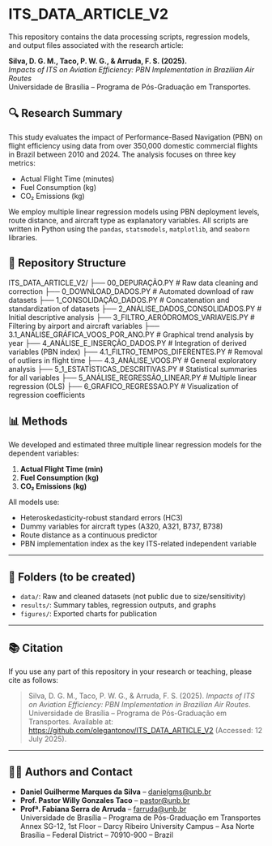 # ITS_DATA_ARTICLE_V2

This repository contains the data processing scripts, regression models, and output files associated with the research article:

**Silva, D. G. M., Taco, P. W. G., & Arruda, F. S. (2025).**  
*Impacts of ITS on Aviation Efficiency: PBN Implementation in Brazilian Air Routes*  
Universidade de Brasília – Programa de Pós-Graduação em Transportes.

## 🔍 Research Summary

This study evaluates the impact of Performance-Based Navigation (PBN) on flight efficiency using data from over 350,000 domestic commercial flights in Brazil between 2010 and 2024. The analysis focuses on three key metrics:

- Actual Flight Time (minutes)  
- Fuel Consumption (kg)  
- CO₂ Emissions (kg)

We employ multiple linear regression models using PBN deployment levels, route distance, and aircraft type as explanatory variables. All scripts are written in Python using the `pandas`, `statsmodels`, `matplotlib`, and `seaborn` libraries.

## 📁 Repository Structure

ITS_DATA_ARTICLE_V2/
├── 00_DEPURAÇÃO.PY # Raw data cleaning and correction
├── 0_DOWNLOAD_DADOS.PY # Automated download of raw datasets
├── 1_CONSOLIDAÇÃO_DADOS.PY # Concatenation and standardization of datasets
├── 2_ANÁLISE_DADOS_CONSOLIDADOS.PY # Initial descriptive analysis
├── 3_FILTRO_AERÓDROMOS_VARIAVEIS.PY # Filtering by airport and aircraft variables
├── 3.1_ANÁLISE_GRÁFICA_VOOS_POR_ANO.PY # Graphical trend analysis by year
├── 4_ANÁLISE_E_INSERÇÃO_DADOS.PY # Integration of derived variables (PBN index)
├── 4.1_FILTRO_TEMPOS_DIFERENTES.PY # Removal of outliers in flight time
├── 4.3_ANÁLISE_VOOS.PY # General exploratory analysis
├── 5_1_ESTATÍSTICAS_DESCRITIVAS.PY # Statistical summaries for all variables
├── 5_ANÁLISE_REGRESSÃO_LINEAR.PY # Multiple linear regression (OLS)
├── 6_GRAFICO_REGRESSAO.PY # Visualization of regression coefficients


## 📊 Methods

We developed and estimated three multiple linear regression models for the dependent variables:

1. **Actual Flight Time (min)**
2. **Fuel Consumption (kg)**
3. **CO₂ Emissions (kg)**

All models use:
- Heteroskedasticity-robust standard errors (HC3)
- Dummy variables for aircraft types (A320, A321, B737, B738)
- Route distance as a continuous predictor
- PBN implementation index as the key ITS-related independent variable

---

## 📁 Folders (to be created)

- `data/`: Raw and cleaned datasets (not public due to size/sensitivity)
- `results/`: Summary tables, regression outputs, and graphs
- `figures/`: Exported charts for publication

---

## 📚 Citation

If you use any part of this repository in your research or teaching, please cite as follows:

> Silva, D. G. M., Taco, P. W. G., & Arruda, F. S. (2025). *Impacts of ITS on Aviation Efficiency: PBN Implementation in Brazilian Air Routes*. Universidade de Brasília – Programa de Pós-Graduação em Transportes. Available at: https://github.com/olegantonov/ITS_DATA_ARTICLE_V2 (Accessed: 12 July 2025).

---

## 🧑‍💻 Authors and Contact

- **Daniel Guilherme Marques da Silva** – danielgms@unb.br  
- **Prof. Pastor Willy Gonzales Taco** – pastor@unb.br  
- **Profª. Fabiana Serra de Arruda** – farruda@unb.br  
Universidade de Brasília – Programa de Pós-Graduação em Transportes  
Annex SG-12, 1st Floor – Darcy Ribeiro University Campus – Asa Norte  
Brasília – Federal District – 70910-900 – Brazil
